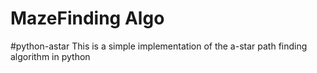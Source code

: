 # MazeFinding Algo

#python-astar
This is a simple implementation of the a-star path finding algorithm in python
